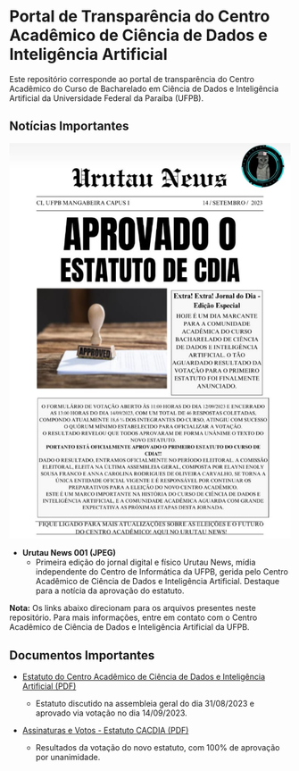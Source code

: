 # Portal de Transparência do Centro Acadêmico de Ciência de Dados e Inteligência Artificial

Este repositório corresponde ao portal de transparência do Centro Acadêmico do Curso de Bacharelado em Ciência de Dados e Inteligência Artificial da Universidade Federal da Paraíba (UFPB).

## Notícias Importantes

![Urutau News - Notícia de Aprovação do Estatuto](./UrutauNews001.jpeg)
- **Urutau News 001 (JPEG)**
  - Primeira edição do jornal digital e físico Urutau News, mídia independente do Centro de Informática da UFPB, gerida pelo Centro Acadêmico de Ciência de Dados e Inteligência Artificial. Destaque para a notícia da aprovação do estatuto.

**Nota:** Os links abaixo direcionam para os arquivos presentes neste repositório. Para mais informações, entre em contato com o Centro Acadêmico de Ciência de Dados e Inteligência Artificial da UFPB.

## Documentos Importantes

- [Estatuto do Centro Acadêmico de Ciência de Dados e Inteligência Artificial (PDF)]([./ESTATUTO%20CENTRO%20ACAD%C3%8AMICO%20DE%20CI%C3%8ANCIA%20DE%20DADOS.pdf](https://github.com/ismael-DS/CACDIA/blob/main/ESTATUTO/ESTATUTO%20CENTRO%20ACAD%C3%8AMICO%20DE%20CI%C3%8ANCIA%20DE%20DADOS.pdf))
  - Estatuto discutido na assembleia geral do dia 31/08/2023 e aprovado via votação no dia 14/09/2023.

- [Assinaturas e Votos - Estatuto CACDIA (PDF)]([./Assinaturas_Votos%20Estatuto%20CACDIA%20-%20Respostas%20ao%20formul%C3%A1rio%201.pdf](https://github.com/ismael-DS/CACDIA/blob/main/ESTATUTO/Assinaturas_Votos%20Estatuto%20CACDIA%20-%20Respostas%20ao%20formul%C3%A1rio%201.pdf)https://github.com/ismael-DS/CACDIA/blob/main/ESTATUTO/Assinaturas_Votos%20Estatuto%20CACDIA%20-%20Respostas%20ao%20formul%C3%A1rio%201.pdf)
  - Resultados da votação do novo estatuto, com 100% de aprovação por unanimidade.

